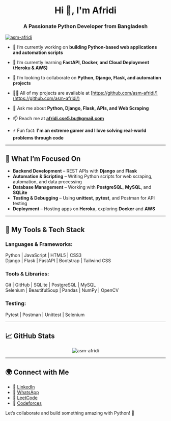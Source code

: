 <h1 align="center">Hi 👋, I'm Afridi</h1>
<h3 align="center">A Passionate Python Developer from Bangladesh</h3>

<p align="left"> 
  <a href="https://github.com/ryo-ma/github-profile-trophy">
    <img src="https://github-profile-trophy.vercel.app/?username=asm-afridi" alt="asm-afridi" />
  </a> 
</p>

- 🔭 I’m currently working on **building Python-based web applications and automation scripts**

- 🌱 I’m currently learning **FastAPI, Docker, and Cloud Deployment (Heroku & AWS)**

- 👯 I’m looking to collaborate on **Python, Django, Flask, and automation projects**

- 👨‍💻 All of my projects are available at [https://github.com/asm-afridi/](https://github.com/asm-afridi/)

- 💬 Ask me about **Python, Django, Flask, APIs, and Web Scraping**

- 📫 Reach me at **afridi.cse5.bu@gmail.com**

- ⚡ Fun fact: **I'm an extreme gamer and I love solving real-world problems through code**

---

## 🐍 What I’m Focused On

- **Backend Development** – REST APIs with **Django** and **Flask**
- **Automation & Scripting** – Writing Python scripts for web scraping, automation, and data processing
- **Database Management** – Working with **PostgreSQL**, **MySQL**, and **SQLite**
- **Testing & Debugging** – Using **unittest**, **pytest**, and Postman for API testing
- **Deployment** – Hosting apps on **Heroku**, exploring **Docker** and **AWS**

---

## 🧰 My Tools & Tech Stack

### Languages & Frameworks:
Python | JavaScript | HTML5 | CSS3  
Django | Flask | FastAPI | Bootstrap | Tailwind CSS  

### Tools & Libraries:
Git | GitHub | SQLite | PostgreSQL | MySQL  
Selenium | BeautifulSoup | Pandas | NumPy | OpenCV  

### Testing:
Pytest | Postman | Unittest | Selenium  

---

## 📈 GitHub Stats

<p align="center">
  <img src="https://github-readme-streak-stats.herokuapp.com/?user=asm-afridi&" alt="asm-afridi" />
</p>

---

## 🌍 Connect with Me  

- 💼 [LinkedIn](https://linkedin.com/in/mr-afridi)  
- 💬 [WhatsApp](https://wa.me/8801990783542)  
- 🧠 [LeetCode](https://www.leetcode.com/afridi15)  
- 🎯 [Codeforces](https://codeforces.com/profile/rurouni)

Let’s collaborate and build something amazing with Python! 🚀

